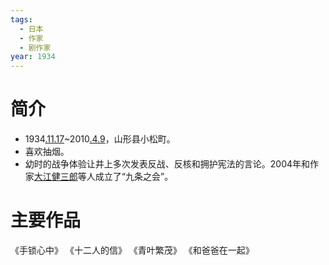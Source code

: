 ```yaml
---
tags:
  - 日本
  - 作家
  - 剧作家
year: 1934
---
```

# 简介

- 1934[.11.17](2024-11-17.md)~2010[.4.9](2024-04-09.md)，山形县小松町。
- 喜欢抽烟。
- 幼时的战争体验让井上多次发表反战、反核和拥护宪法的言论。2004年和作家[大江健三郎](大江健三郎.md)等人成立了“九条之会”。
# 主要作品

《手锁心中》
《十二人的信》
《青叶繁茂》
《和爸爸在一起》